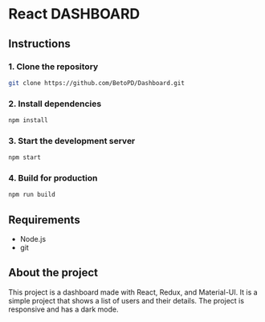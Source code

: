 # React DASHBOARD

## Instructions

### 1. Clone the repository

```bash
git clone https://github.com/BetoPD/Dashboard.git
```

### 2. Install dependencies

```bash
npm install
```

### 3. Start the development server

```bash
npm start
```

### 4. Build for production

```bash
npm run build
```

## Requirements

- Node.js
- git

## About the project

This project is a dashboard made with React, Redux, and Material-UI. It is a simple project that shows a list of users and their details. The project is responsive and has a dark mode.
